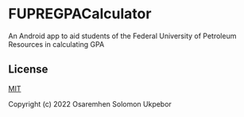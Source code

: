# FUPREGPACalculator

An Android app to aid students of the Federal University of Petroleum Resources in calculating GPA

## License
[MIT](http://opensource.org/licenses/MIT)

Copyright (c) 2022 Osaremhen Solomon Ukpebor

